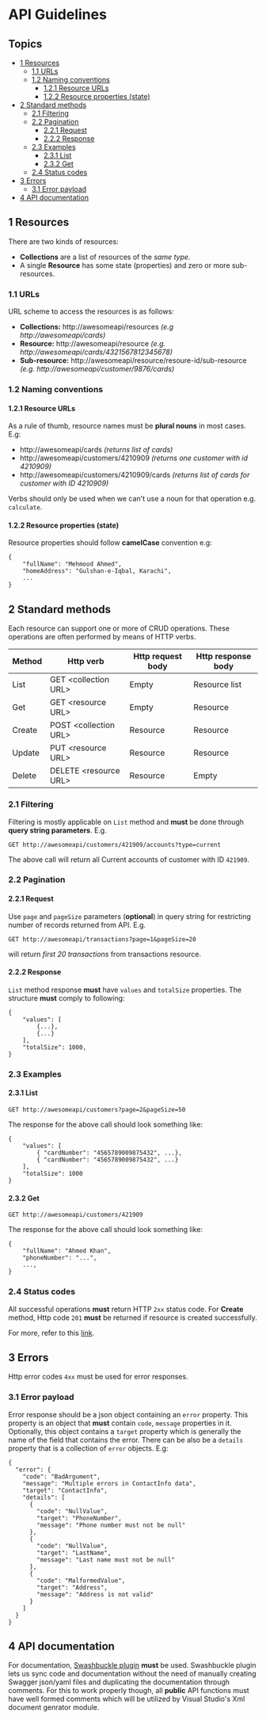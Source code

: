 # API Guidelines

## Topics
- [1 Resources](#1-resources)
  - [1.1 URLs](#11-urls)
  - [1.2 Naming conventions](#12-naming-conventions)
    - [1.2.1 Resource URLs](#121-resource-urls)
    - [1.2.2 Resource properties (state)](#122-resource-properties-state) 
- [2 Standard methods](#2-standard-methods)
  - [2.1 Filtering](#21-filtering)
  - [2.2 Pagination](#22-pagination)
    - [2.2.1 Request](#221-request)
    - [2.2.2 Response](#222-response)
  - [2.3 Examples](#23-examples)
    - [2.3.1 List](#231-list)
    - [2.3.2 Get](#232-get)
  - [2.4 Status codes](#24-status-codes)
- [3 Errors](#3-errors)
  - [3.1 Error payload](#31-error-payload)
- [4 API documentation](#4-api-documentation)

## 1 Resources
There are two kinds of resources:
* **Collections** are a list of resources of the _same type_.
* A single **Resource** has some state (properties) and zero or more sub-resources.

### 1.1 URLs
URL scheme to access the resources is as follows:
* **Collections:** http://awesomeapi/resources _(e.g http://awesomeapi/cards)_
* **Resource:** http://awesomeapi/resource _(e.g. http://awesomeapi/cards/4321567812345678)_
* **Sub-resource:** http://awesomeapi/resource/resoure-id/sub-resource _(e.g. http://awesomeapi/customer/9876/cards)_

### 1.2 Naming conventions
#### 1.2.1 Resource URLs
As a rule of thumb, resource names must be **plural nouns** in most cases. E.g:
* http://awesomeapi/cards _(returns list of cards)_
* http://awesomeapi/customers/4210909 _(returns one customer with id 4210909)_
* http://awesomeapi/customers/4210909/cards _(returns list of cards for customer with ID 4210909)_

Verbs should only be used when we can't use a noun for that operation e.g. `calculate`.

#### 1.2.2 Resource properties (state)
Resource properties should follow **camelCase** convention e.g:
```
{
    "fullName": "Mehmood Ahmed",
    "homeAddress": "Gulshan-e-Iqbal, Karachi",
    ...
}
``` 

## 2 Standard methods
Each resource can support one or more of CRUD operations. These operations are often performed by means of HTTP verbs.

|Method|Http verb|Http request body|Http response body|
|-|-|-|-|
|List|GET \<collection URL>|Empty|Resource list 
|Get|GET \<resource URL>|Empty|Resource
|Create|POST \<collection URL>|Resource|Resource
|Update|PUT \<resource URL>|Resource|Resource
|Delete|DELETE \<resource URL>|Resource|Empty

### 2.1 Filtering
Filtering is mostly applicable on `List` method and **must** be done through **query string parameters**. E.g.
```
GET http://awesomeapi/customers/421909/accounts?type=current
```
The above call will return all Current accounts of customer with ID `421909`.

### 2.2 Pagination
#### 2.2.1 Request
Use `page` and `pageSize` parameters (**optional**) in query string for restricting number of records returned from API. E.g. 
```
GET http://awesomeapi/transactions?page=1&pageSize=20
``` 
will return _first 20 transactions_ from transactions resource.

#### 2.2.2 Response
`List` method response **must** have `values` and `totalSize` properties. The structure **must** comply to following:
```
{
    "values": [
        {...},
        {...}
    ],
    "totalSize": 1000, 
}
```

### 2.3 Examples
#### 2.3.1 List
```
GET http://awesomeapi/customers?page=2&pageSize=50
```
The response for the above call should look something like:
```
{
    "values": [
        { "cardNumber": "4565789009875432", ...},
        { "cardNumber": "4565789009875432", ...}
    ],
    "totalSize": 1000
}
```

#### 2.3.2 Get
```
GET http://awesomeapi/customers/421909
```
The response for the above call should look something like:
```
{
    "fullName": "Ahmed Khan",
    "phoneNumber": "...",
    ...,
}
```

### 2.4 Status codes
All successful operations **must** return HTTP `2xx` status code. For **Create** method, Http code `201` **must** be returned if resource is created successfully.

For more, refer to this [link](http://www.restapitutorial.com/httpstatuscodes.html).

## 3 Errors
Http error codes `4xx` must be used for error responses.

### 3.1 Error payload
Error response should be a json object containing an `error` property. This property is an object that **must** contain `code`, `message` properties in it. Optionally, this object contains a `target` property which is generally the name of the field that contains the error. There can be also be a `details` property that is a collection of `error` objects. E.g:
```
{
  "error": {
    "code": "BadArgument",
    "message": "Multiple errors in ContactInfo data",
    "target": "ContactInfo",
    "details": [
      {
        "code": "NullValue",
        "target": "PhoneNumber",
        "message": "Phone number must not be null"
      },
      {
        "code": "NullValue",
        "target": "LastName",
        "message": "Last name must not be null"
      },
      {
        "code": "MalformedValue",
        "target": "Address",
        "message": "Address is not valid"
      }
    ]
  }
}
``` 
## 4 API documentation
For documentation, [Swashbuckle plugin](https://github.com/domaindrivendev/Swashbuckle) **must** be used. Swashbuckle plugin lets us sync code and documentation without the need of manually creating Swagger json/yaml files and duplicating the documentation through comments. For this to work properly though, all **public** API functions must have well formed comments which will be utilized by Visual Studio's Xml document genrator module. 
